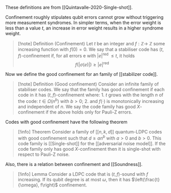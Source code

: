 These definitions are from [[Quintavalle-2020-Single-shot]].

Confinement roughly stipulates qubit errors cannot grow without triggering more measurement syndromes. In simpler terms, when the error weight is less than a value $t$, an increase in error weight results in a higher syndrome weight.

> [!note] Definition (Confinement)
> Let $t$ be an integer and $f: \mathbb{Z} \rightarrow$ $\mathbb{Z}$ some increasing function with $f(0)=0$. We say that a stabiliser code has $(t, f)$-confinement if, for all errors e with $|e|^{\text {red }} \leq t$, it holds
> $$f(|\sigma(e)|) \geq|e|^{\text {red }}$$

Now we define the good confinement for an family of [[stabilizer code]].

> [!note] Definition (Good confinement)
> Consider an infinite family of stabiliser codes. We say that the family has good confinement if each code in it has $(t, f)$-confinement where:
>     1. $t$ grows with the length $n$ of the code: $t \in \Omega\left(n^b\right)$ with $b>0$;
>     2. and $f(\cdot)$ is monotonically increasing and independent of $n$.
> We say the code family has good $X$-confinement if the above holds only for Pauli-Z errors.

Codes with good confinement have the following theorem

> [!info] Theorem
> Consider a family of $[[n, k, d]]$ quantum-LDPC codes with good confinement such that $d \geq a n^b$ with $a>0$ and $b>0$. This code family is [[Single-shot]] for the [[adversarial noise model]]. If the code family only has good $X$-confinement then it is single-shot with respect to Pauli-Z noise.

Also, there is a relation between confinement and [[Soundness]].

> [!info] Lemma
> Consider a LDPC code that is $(t, f)$-sound with $f$ increasing. If its qubit degree is at most $\omega$, then it has $\left(\frac{t}{\omega}, f\right)$ confinement.

